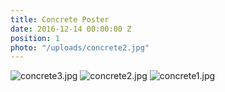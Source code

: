 ```yaml
---
title: Concrete Poster
date: 2016-12-14 00:00:00 Z
position: 1
photo: "/uploads/concrete2.jpg"
---
```


![concrete3.jpg](/uploads/concrete3.jpg)
![concrete2.jpg](/uploads/concrete2.jpg)
![concrete1.jpg](/uploads/concrete1.jpg)
